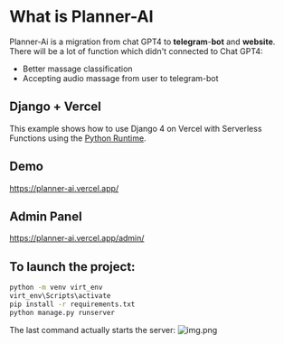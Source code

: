 # What is Planner-AI
Planner-Ai is a migration from chat GPT4 to **telegram**-**bot** and **website**. There will be a lot of function which didn't connected to Chat GPT4:
* Better massage classification
* Accepting audio massage from user to telegram-bot
## Django + Vercel



This example shows how to use Django 4 on Vercel with Serverless Functions using the [Python Runtime](https://vercel.com/docs/concepts/functions/serverless-functions/runtimes/python).



## Demo

https://planner-ai.vercel.app/

## Admin Panel

https://planner-ai.vercel.app/admin/


## To launch the project:

```bash
python -m venv virt_env
virt_env\Scripts\activate
pip install -r requirements.txt
python manage.py runserver
```

The last command actually starts the server:
![img.png](img.png)
